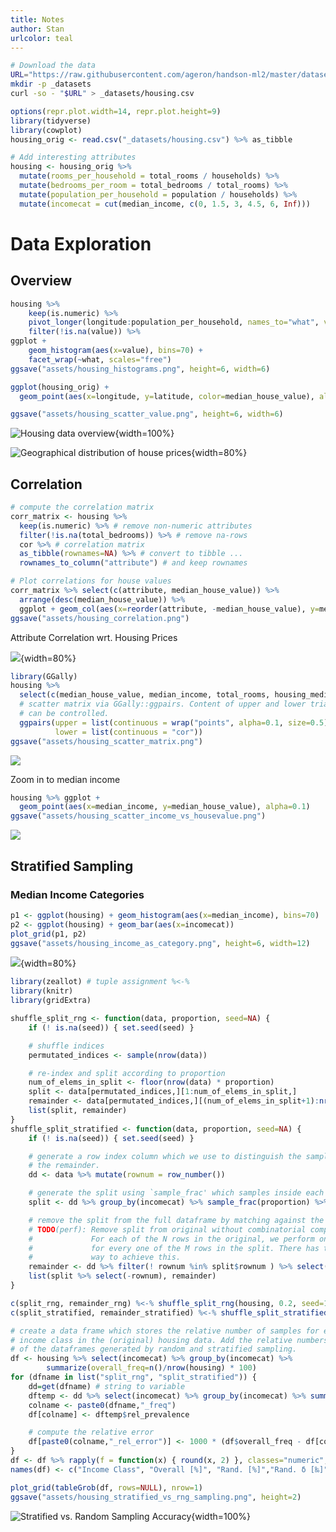 ```yaml
---
title: Notes
author: Stan
urlcolor: teal
---
```


```{.bash .cb.run}
# Download the data
URL="https://raw.githubusercontent.com/ageron/handson-ml2/master/datasets/housing/housing.csv"
mkdir -p _datasets
curl -so - "$URL" > _datasets/housing.csv
```

```{.R .cb.run hide=stdout+stderr}
options(repr.plot.width=14, repr.plot.height=9)
library(tidyverse)
library(cowplot)
housing_orig <- read.csv("_datasets/housing.csv") %>% as_tibble

# Add interesting attributes
housing <- housing_orig %>%
  mutate(rooms_per_household = total_rooms / households) %>%
  mutate(bedrooms_per_room = total_bedrooms / total_rooms) %>%
  mutate(population_per_household = population / households) %>%
  mutate(incomecat = cut(median_income, c(0, 1.5, 3, 4.5, 6, Inf)))
```

# Data Exploration

## Overview

```{.R .cb.run hide=stdout+stderr}
housing %>%
    keep(is.numeric) %>%
    pivot_longer(longitude:population_per_household, names_to="what", values_to="value") %>%
    filter(!is.na(value)) %>%
ggplot +
    geom_histogram(aes(x=value), bins=70) +
    facet_wrap(~what, scales="free")
ggsave("assets/housing_histograms.png", height=6, width=6)
```

```{.R .cb.run hide=stdout+stderr}
ggplot(housing_orig) +
  geom_point(aes(x=longitude, y=latitude, color=median_house_value), alpha=0.3)

ggsave("assets/housing_scatter_value.png", height=6, width=6)
```
![Housing data overview](assets/housing_histograms.png){width=100%}

![Geographical distribution of house prices](assets/housing_scatter_value.png){width=80%}

## Correlation

```{.R .cb.run hide=stdout+stderr}
# compute the correlation matrix
corr_matrix <- housing %>%
  keep(is.numeric) %>% # remove non-numeric attributes
  filter(!is.na(total_bedrooms)) %>% # remove na-rows
  cor %>% # correlation matrix
  as_tibble(rownames=NA) %>% # convert to tibble ...
  rownames_to_column("attribute") # and keep rownames

# Plot correlations for house values
corr_matrix %>% select(c(attribute, median_house_value)) %>%
  arrange(desc(median_house_value)) %>%
  ggplot + geom_col(aes(x=reorder(attribute, -median_house_value), y=median_house_value))
ggsave("assets/housing_correlation.png")
```
Attribute Correlation wrt. Housing Prices

![](assets/housing_correlation.png){width=80%}

```{.R .cb.run}
library(GGally)
housing %>%
  select(c(median_house_value, median_income, total_rooms, housing_median_age)) %>%
  # scatter matrix via GGally::ggpairs. Content of upper and lower triangles and diagonal
  # can be controlled.
  ggpairs(upper = list(continuous = wrap("points", alpha=0.1, size=0.5)),
          lower = list(continuous = "cor"))
ggsave("assets/housing_scatter_matrix.png")
```
![](assets/housing_scatter_matrix.png)

Zoom in to median income

```{.R .cb.run}
housing %>% ggplot +
  geom_point(aes(x=median_income, y=median_house_value), alpha=0.1)
ggsave("assets/housing_scatter_income_vs_housevalue.png")
```
![](assets/housing_scatter_income_vs_housevalue.png)

## Stratified Sampling

### Median Income Categories

```{.R .cb.run hide=stdout+stderr}
p1 <- ggplot(housing) + geom_histogram(aes(x=median_income), bins=70)
p2 <- ggplot(housing) + geom_bar(aes(x=incomecat))
plot_grid(p1, p2)
ggsave("assets/housing_income_as_category.png", height=6, width=12)
```
![](assets/housing_income_as_category.png){width=80%}

```{.R .cb.run hide=stdout+stderr}
library(zeallot) # tuple assignment %<-%
library(knitr)
library(gridExtra)

shuffle_split_rng <- function(data, proportion, seed=NA) {
    if (! is.na(seed)) { set.seed(seed) }

    # shuffle indices
    permutated_indices <- sample(nrow(data))

    # re-index and split according to proportion
    num_of_elems_in_split <- floor(nrow(data) * proportion)
    split <- data[permutated_indices,][1:num_of_elems_in_split,]
    remainder <- data[permutated_indices,][(num_of_elems_in_split+1):nrow(data),]
    list(split, remainder)
}
shuffle_split_stratified <- function(data, proportion, seed=NA) {
    if (! is.na(seed)) { set.seed(seed) }

    # generate a row index column which we use to distinguish the sample's row from
    # the remainder.
    dd <- data %>% mutate(rownum = row_number())

    # generate the split using `sample_frac' which samples inside each group
    split <- dd %>% group_by(incomecat) %>% sample_frac(proportion) %>% ungroup

    # remove the split from the full dataframe by matching against the row indices.
    # TODO(perf): Remove split from original without combinatorial complexity :(
    #             For each of the N rows in the original, we perform one comparison
    #             for every one of the M rows in the split. There has to be a better
    #             way to achieve this.
    remainder <- dd %>% filter(! rownum %in% split$rownum ) %>% select(-rownum)
    list(split %>% select(-rownum), remainder)
}

c(split_rng, remainder_rng) %<-% shuffle_split_rng(housing, 0.2, seed=1)
c(split_stratified, remainder_stratified) %<-% shuffle_split_stratified(housing, 0.2, seed=1)

# create a data frame which stores the relative number of samples for every
# income class in the (original) housing data. Add the relative numbers
# of the dataframes generated by random and stratified sampling.
df <- housing %>% select(incomecat) %>% group_by(incomecat) %>%
        summarize(overall_freq=n()/nrow(housing) * 100)
for (dfname in list("split_rng", "split_stratified")) {
    dd=get(dfname) # string to variable
    dftemp <- dd %>% select(incomecat) %>% group_by(incomecat) %>% summarize(rel_prevalence=100 * n()/nrow(dd))
    colname <- paste0(dfname,"_freq")
    df[colname] <- dftemp$rel_prevalence

    # compute the relative error
    df[paste0(colname,"_rel_error")] <- 1000 * (df$overall_freq - df[colname]) / df$overall_freq
}
df <- df %>% rapply(f = function(x) { round(x, 2) }, classes="numeric", how="replace")
names(df) <- c("Income Class", "Overall [%]", "Rand. [%]","Rand. δ [‰]","Stratif. [%]","Stratif. δ [‰]")

plot_grid(tableGrob(df, rows=NULL), nrow=1)
ggsave("assets/housing_stratified_vs_rng_sampling.png", height=2)
```

![Stratified vs. Random Sampling Accuracy](assets/housing_stratified_vs_rng_sampling.png){width=100%}
